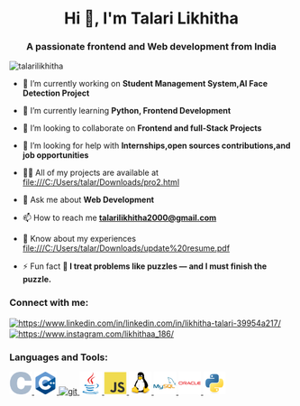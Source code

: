 
<h1 align="center">Hi 👋, I'm Talari Likhitha</h1>
<h3 align="center">A passionate frontend and Web development from India</h3>

<p align="left"> <img src="https://komarev.com/ghpvc/?username=talarilikhitha&label=Profile%20views&color=0e75b6&style=flat" alt="talarilikhitha" /> </p>

- 🔭 I’m currently working on **Student Management System,AI Face Detection Project**

- 🌱 I’m currently learning **Python, Frontend Development**

- 👯 I’m looking to collaborate on **Frontend and full-Stack Projects**

- 🤝 I’m looking for help with **Internships,open sources contributions,and job opportunities**

- 👨‍💻 All of my projects are available at [file:///C:/Users/talar/Downloads/pro2.html](file:///C:/Users/talar/Downloads/pro2.html)

- 💬 Ask me about **Web Development**

- 📫 How to reach me **talarilikhitha2000@gmail.com**

- 📄 Know about my experiences [file:///C:/Users/talar/Downloads/update%20resume.pdf](file:///C:/Users/talar/Downloads/update%20resume.pdf)

- ⚡ Fun fact **🧩 I treat problems like puzzles — and I must finish the puzzle.**

<h3 align="left">Connect with me:</h3>
<p align="left">
<a href="https://linkedin.com/in/https://www.linkedin.com/in/linkedin.com/in/likhitha-talari-39954a217/" target="blank"><img align="center" src="https://raw.githubusercontent.com/rahuldkjain/github-profile-readme-generator/master/src/images/icons/Social/linked-in-alt.svg" alt="https://www.linkedin.com/in/linkedin.com/in/likhitha-talari-39954a217/" height="30" width="40" /></a>
<a href="https://instagram.com/https://www.instagram.com/likhithaa_186/" target="blank"><img align="center" src="https://raw.githubusercontent.com/rahuldkjain/github-profile-readme-generator/master/src/images/icons/Social/instagram.svg" alt="https://www.instagram.com/likhithaa_186/" height="30" width="40" /></a>
</p>

<h3 align="left">Languages and Tools:</h3>
<p align="left"> <a href="https://www.cprogramming.com/" target="_blank" rel="noreferrer"> <img src="https://raw.githubusercontent.com/devicons/devicon/master/icons/c/c-original.svg" alt="c" width="40" height="40"/> </a> <a href="https://www.w3schools.com/cpp/" target="_blank" rel="noreferrer"> <img src="https://raw.githubusercontent.com/devicons/devicon/master/icons/cplusplus/cplusplus-original.svg" alt="cplusplus" width="40" height="40"/> </a> <a href="https://git-scm.com/" target="_blank" rel="noreferrer"> <img src="https://www.vectorlogo.zone/logos/git-scm/git-scm-icon.svg" alt="git" width="40" height="40"/> </a> <a href="https://www.java.com" target="_blank" rel="noreferrer"> <img src="https://raw.githubusercontent.com/devicons/devicon/master/icons/java/java-original.svg" alt="java" width="40" height="40"/> </a> <a href="https://developer.mozilla.org/en-US/docs/Web/JavaScript" target="_blank" rel="noreferrer"> <img src="https://raw.githubusercontent.com/devicons/devicon/master/icons/javascript/javascript-original.svg" alt="javascript" width="40" height="40"/> </a> <a href="https://www.linux.org/" target="_blank" rel="noreferrer"> <img src="https://raw.githubusercontent.com/devicons/devicon/master/icons/linux/linux-original.svg" alt="linux" width="40" height="40"/> </a> <a href="https://www.mysql.com/" target="_blank" rel="noreferrer"> <img src="https://raw.githubusercontent.com/devicons/devicon/master/icons/mysql/mysql-original-wordmark.svg" alt="mysql" width="40" height="40"/> </a> <a href="https://www.oracle.com/" target="_blank" rel="noreferrer"> <img src="https://raw.githubusercontent.com/devicons/devicon/master/icons/oracle/oracle-original.svg" alt="oracle" width="40" height="40"/> </a> <a href="https://www.python.org" target="_blank" rel="noreferrer"> <img src="https://raw.githubusercontent.com/devicons/devicon/master/icons/python/python-original.svg" alt="python" width="40" height="40"/> </a> </p>
